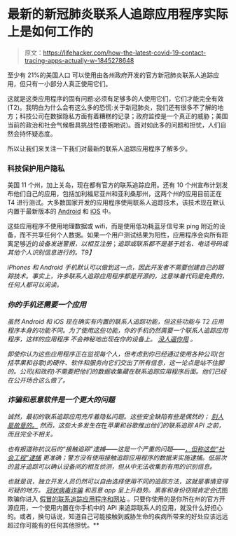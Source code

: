 # 最新的新冠肺炎联系人追踪应用程序实际上是如何工作的

> 原文：<https://lifehacker.com/how-the-latest-covid-19-contact-tracing-apps-actually-w-1845278648>

至少有 21%的美国人口 可以使用由各州政府开发的官方新冠肺炎联系人追踪应用，但只有一小部分人真正使用它们。



这就是这类应用程序的固有问题:必须有足够多的人使用它们，它们才能完全有效(T2)。我明白为什么会有这么多的恐慌:关于新冠肺炎，我们还有很多不了解的地方；科技公司在数据隐私方面有着糟糕的记录；政府监控是一个真正的威胁；美国当前的政治和社会气候极具挑战性(委婉地说)。面对如此多的问题和担忧，人们自然会持怀疑态度。

所以让我们来关注一下我们对最新的联系人追踪应用程序了解多少。

### **科技保护用户隐私**

美国 11 个州，加上关岛，现在都有官方的联系追踪应用。还有 10 个州宣布计划发布他们自己的应用，包括加利福尼亚州和亚利桑那州，这两个州的应用目前正在 T4 进行测试。大多数国家开发的应用程序使用联系人追踪技术，该技术现在默认内置于最新版本的 [Android](https://lifehacker.com/no-apple-and-google-didnt-secretly-install-contact-tra-1844151435) 和 [iOS](https://lifehacker.com/how-to-enable-express-covid-19-exposure-notifications-i-1844919365) 中。

这些应用程序不使用地理数据或 wifi，而是使用低功耗蓝牙信号来 ping 附近的设备，而不共享任何个人数据。如果一个用户测试结果为阳性，应用程序会向所有距离足够近的*设备发送警报，以相互注册*；*追踪或联系都不是基于姓名、电话号码或其他个人识别信息进行的。*T9】**

*iPhones 和 Android 手机默认可以做到这一点，因此开发者不需要创建自己的跟踪技术。事实上，许多联系人追踪应用程序都是开源的，这意味着代码是免费的，任何人都可以阅读。*

### ***你的手机还需要一个应用***

*虽然 Android 和 iOS 现在确实有内置的联系人追踪功能，但这些功能与 T2 应用程序本身的功能不同。为了使用这些功能，你的手机仍然需要一个联系人追踪应用程序，这样的应用程序 *不会神秘地出现在你的设备上。 [没人逼你用](https://lifehacker.com/no-apple-and-google-didnt-secretly-install-contact-tra-1844151435) 。**

*即使你认为这些应用程序正在监视每个人，但考虑到你已经通过使用各种公司(包括苹果和谷歌)的硬件、软件和服务向它们交出了所有信息，这一论点是站不住脚的。公司(和政府)不需要把他们的数据收集藏在联系追踪应用程序后面。他们已经在公开场合这么做了。*

### *诈骗和恶意软件是一个更大的问题*

*诚然，最初的联系追踪应用充斥着隐私问题。这些安全缺陷有些是偶然的； [别人是故意的。](https://lifehacker.com/be-extra-cautious-with-contact-tracing-apps-1843611802) 然而，这些大多发生在*在*苹果和谷歌推出他们的联系追踪 API 之前，而且完全不相关。* 

*也有报道称抗议后的“接触追踪”逮捕——这是一个严重的问题——[，但称这些“社会工程”逮捕](https://mashable.com/article/contact-tracing-protesters/) 更准确；警方没有使用接触追踪应用程序的数据来实施逮捕。低层次的蓝牙追踪可以确认设备间的相互侦测，但从中无法收集到有用的识别信息。*

*也就是说，独立开发人员仍然可以自由选择使用不同的追踪方法，这就是事情变得可疑的地方。 [冠状病毒诈骗](https://twocents.lifehacker.com/check-this-directory-to-avoid-coronavirus-scams-1843321185) 和恶意 app 呈上升趋势。黑客和身份窃贼肯定会*试图欺骗你进入 [假冒的联系追踪应用程序和网站](https://lifehacker.com/dont-get-suckered-by-these-coronavirus-phishing-scams-1842967378) 。只要你使用的是你所在州的官方开源应用，一个使用内置在你手机中的 API 来追踪联系人的应用，就没什么好担心的。或者，换句话说，知道自己可能接触到威胁生命的疾病所带来的好处应该远远超过你可能有的任何其他担忧。**